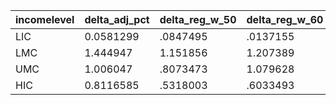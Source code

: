 |incomelevel |   delta_adj_pct |   delta_reg_w_50  |  delta_reg_w_60  |  delta_reg_w_70 |   delta_reg_w_80 |   delta_reg_w_90  |
|-----	|------------	|-----------	|-----------	|-----------	|-----------	|-----------	|
|LIC	| 0.0581299 | .0847495 | .0137155 | .1121804 | 1.020516 | 1.928851 |
|LMC	| 1.444947 | 1.151856 | 1.207389 | 1.748871 | 2.314952 | 3.224466|
|UMC	| 1.006047 | .8073473 | 1.079628 | 1.658745 | 2.139972 | 2.574813 |
|HIC	| 0.8116585 |	.5318003 | .6033493 | .6557026 | 2.009297 |  3.39929|
